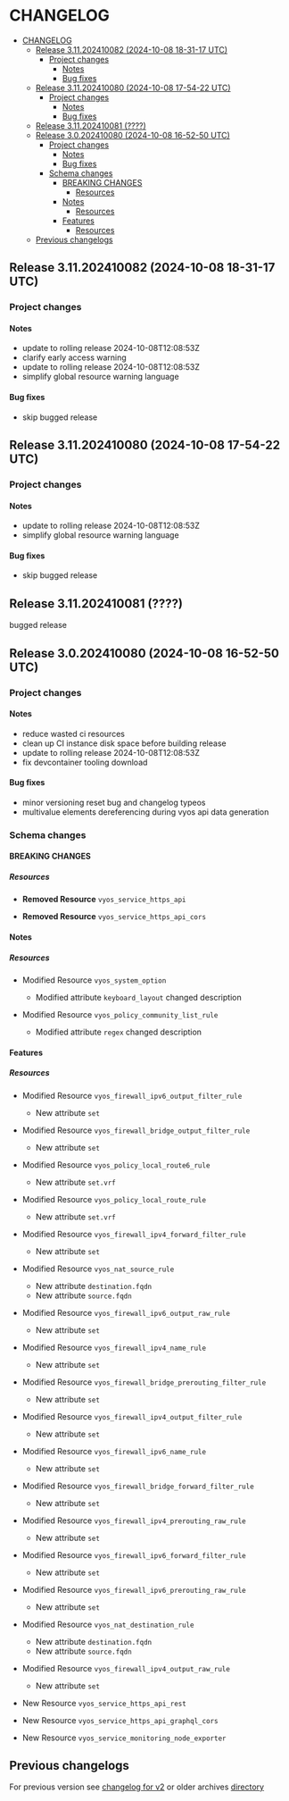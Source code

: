 
# CHANGELOG

<!--TOC-->

- [CHANGELOG](#changelog)
  - [Release 3.11.202410082 (2024-10-08 18-31-17 UTC)](#release-311202410082-2024-10-08-18-31-17-utc)
    - [Project changes](#project-changes)
      - [Notes](#notes)
      - [Bug fixes](#bug-fixes)
  - [Release 3.11.202410080 (2024-10-08 17-54-22 UTC)](#release-311202410080-2024-10-08-17-54-22-utc)
    - [Project changes](#project-changes-1)
      - [Notes](#notes-1)
      - [Bug fixes](#bug-fixes-1)
  - [Release 3.11.202410081 (????)](#release-311202410081-)
  - [Release 3.0.202410080 (2024-10-08 16-52-50 UTC)](#release-30202410080-2024-10-08-16-52-50-utc)
    - [Project changes](#project-changes-2)
      - [Notes](#notes-2)
      - [Bug fixes](#bug-fixes-2)
    - [Schema changes](#schema-changes)
      - [BREAKING CHANGES](#breaking-changes)
        - [Resources](#resources)
      - [Notes](#notes-3)
        - [Resources](#resources-1)
      - [Features](#features)
        - [Resources](#resources-2)
  - [Previous changelogs](#previous-changelogs)

<!--TOC-->


## Release 3.11.202410082 (2024-10-08 18-31-17 UTC)
### Project changes
#### Notes
* update to rolling release 2024-10-08T12:08:53Z
* clarify early access warning
* update to rolling release 2024-10-08T12:08:53Z
* simplify global resource warning language
#### Bug fixes
* skip bugged release


## Release 3.11.202410080 (2024-10-08 17-54-22 UTC)
### Project changes
#### Notes
* update to rolling release 2024-10-08T12:08:53Z
* simplify global resource warning language
#### Bug fixes
* skip bugged release


## Release 3.11.202410081 (????)
bugged release

## Release 3.0.202410080 (2024-10-08 16-52-50 UTC)
### Project changes
#### Notes
* reduce wasted ci resources
* clean up CI instance disk space before building release
* update to rolling release 2024-10-08T12:08:53Z
* fix devcontainer tooling download
#### Bug fixes
* minor versioning reset bug and changelog typeos
* multivalue elements dereferencing during vyos api data generation

### Schema changes
#### BREAKING CHANGES

##### Resources
* **Removed Resource** `vyos_service_https_api`

* **Removed Resource** `vyos_service_https_api_cors`





#### Notes

##### Resources
* Modified Resource `vyos_system_option`
	* Modified attribute `keyboard_layout` changed description

* Modified Resource `vyos_policy_community_list_rule`
	* Modified attribute `regex` changed description





#### Features

##### Resources
* Modified Resource `vyos_firewall_ipv6_output_filter_rule`
	* New attribute `set`

* Modified Resource `vyos_firewall_bridge_output_filter_rule`
	* New attribute `set`

* Modified Resource `vyos_policy_local_route6_rule`
	* New attribute `set.vrf`

* Modified Resource `vyos_policy_local_route_rule`
	* New attribute `set.vrf`

* Modified Resource `vyos_firewall_ipv4_forward_filter_rule`
	* New attribute `set`

* Modified Resource `vyos_nat_source_rule`
	* New attribute `destination.fqdn`
	* New attribute `source.fqdn`

* Modified Resource `vyos_firewall_ipv6_output_raw_rule`
	* New attribute `set`

* Modified Resource `vyos_firewall_ipv4_name_rule`
	* New attribute `set`

* Modified Resource `vyos_firewall_bridge_prerouting_filter_rule`
	* New attribute `set`

* Modified Resource `vyos_firewall_ipv4_output_filter_rule`
	* New attribute `set`

* Modified Resource `vyos_firewall_ipv6_name_rule`
	* New attribute `set`

* Modified Resource `vyos_firewall_bridge_forward_filter_rule`
	* New attribute `set`

* Modified Resource `vyos_firewall_ipv4_prerouting_raw_rule`
	* New attribute `set`

* Modified Resource `vyos_firewall_ipv6_forward_filter_rule`
	* New attribute `set`

* Modified Resource `vyos_firewall_ipv6_prerouting_raw_rule`
	* New attribute `set`

* Modified Resource `vyos_nat_destination_rule`
	* New attribute `destination.fqdn`
	* New attribute `source.fqdn`

* Modified Resource `vyos_firewall_ipv4_output_raw_rule`
	* New attribute `set`

* New Resource `vyos_service_https_api_rest`

* New Resource `vyos_service_https_api_graphql_cors`

* New Resource `vyos_service_monitoring_node_exporter`








## Previous changelogs
For previous version see [changelog for v2](CHANGELOG-v2.md) or older archives [directory](data/changelogs/)
